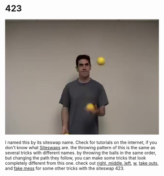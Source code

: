 # 423

![423](/site/videos/poster/423.jpg)

I named this by its siteswap name. Check for tutorials on the internet, if you don't know what [Siteswaps](http://en.wikipedia.org/wiki/siteswap) are. the throwing pattern of this is the same as several tricks with different names. by throwing the balls in the same order, but changing the path they follow, you can make some tricks that look completely different from this one. check out [right, middle, left](rightmiddleleft.md), [w](w.md), [take outs](takeouts.md), and [fake mess](fakemess.md) for some other tricks with the siteswap 423.


